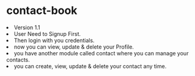 # contact-book
<li>Version 1.1</li>
<li>User Need to Signup First.</li>
<li>Then login with you credentials.</li>
<li>now you can view, update & delete your Profile.</li>
<li>you have another module called contact where you can manage your contacts.</li>
<li>you can create, view, update & delete your contact any time.</li>
